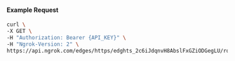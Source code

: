 <!-- Code generated for API Clients. DO NOT EDIT. -->

#### Example Request

```bash
curl \
-X GET \
-H "Authorization: Bearer {API_KEY}" \
-H "Ngrok-Version: 2" \
https://api.ngrok.com/edges/https/edghts_2c6iJdqnvH8AbslFxGZiODGegLU/routes/edghtsrt_2c6iJl21304gLTnNQSWCahINtoy/oauth
```

